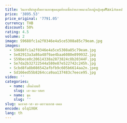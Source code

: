 ```yaml
---
title: วินเทจสีดําสูงยืดยาวแยกชุดคลุมท้องเพื่อถ่ายภาพนางเงือกผู้หญิงชุดMaxiกับเคป
price: '3895.53'
price_original: '7791.05'
currency: THB
discount: 50%
rating: 4.5
volume: 2
image: S9688fc1a2f0346e4a5ce5308a85c79eam.jpg
images:
  - S9688fc1a2f0346e4a5ce5308a85c79eam.jpg
  - Se82913a3a86a48f9ae4baa6080e89993Z.jpg
  - S59bece0c20614338a2873824c8b20344F.jpg
  - Se7da2b32722544a580e87e522742c245h.jpg
  - Scbd8fa8b086542afbfb9c605b6614aa2n.jpeg
  - Sd166ed55b8264cca9aa137483c7eece95.jpg
video: ''
categories:
  - name: เสื้อผ้าสตรี
    slug: เส-อผ-าสตร
  - name: ชุด
    slug: ''
slug: นเทจส-าส-งย-ดยาวแยกช-ดคล
encode: olq1X6K
lang: th
---
```

  